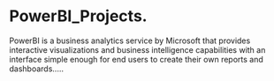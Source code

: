 # PowerBI_Projects.
PowerBI is a business analytics service by Microsoft that provides interactive visualizations and business intelligence capabilities with an interface simple enough for end users to create their own reports and dashboards.....
